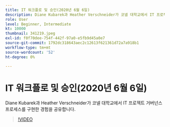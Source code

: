 ```yaml
---
title: IT 워크플로 및 승인(2020년 6월 6일)
description: Diane Kubarek과 Heather Verschneider가 코넬 대학교에서 IT 프로젝트 거버넌스 프로세스를 구현한 경험을 공유합니다.
role: User
level: Beginner, Intermediate
kt: 10000
thumbnail: 341219.jpeg
exl-id: f0f70dee-754f-442f-97a0-e5fb9d45a0e7
source-git-commit: 1792dc318643aec2c12613f621361d72a7a918b1
workflow-type: tm+mt
source-wordcount: '52'
ht-degree: 0%

---
```


# IT 워크플로 및 승인(2020년 6월 6일)

Diane Kubarek과 Heather Verschneider가 코넬 대학교에서 IT 프로젝트 거버넌스 프로세스를 구현한 경험을 공유합니다.

>[!VIDEO](https://video.tv.adobe.com/v/341219/?quality=12&learn=on)
